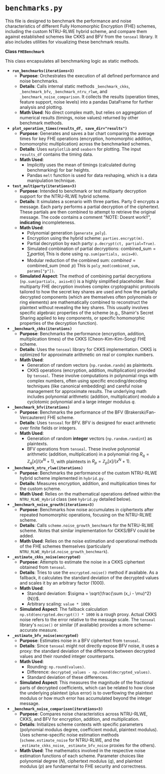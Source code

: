 # `benchmarks.py`

This file is designed to benchmark the performance and noise characteristics of different Fully Homomorphic Encryption (FHE) schemes, including the custom NTRU-RLWE hybrid scheme, and compare them against established schemes like CKKS and BFV from the `tenseal` library. It also includes utilities for visualizing these benchmark results.

**Class `FHEBenchmark`**

This class encapsulates all benchmarking logic as static methods.

* **`run_benchmarks(iterations=3)`**
  * **Purpose**: Orchestrates the execution of all defined performance and noise benchmarks.
  * **Details**: Calls internal static methods `_benchmark_ckks`, `_benchmark_bfv`, `_benchmark_ntru_rlwe`, and `_benchmark_noise_comparison`. It collects the results (operation times, feature support, noise levels) into a pandas DataFrame for further analysis and plotting.
  * **Math Used**: No direct complex math, but relies on aggregation of numerical results (timings, noise values) returned by other benchmark methods.
* **`plot_operation_times(results_df, save_dir="results")`**
  * **Purpose**: Generates and saves a bar chart comparing the average times for key FHE operations (encryption, homomorphic addition, homomorphic multiplication) across the benchmarked schemes.
  * **Details**: Uses `matplotlib` and `seaborn` for plotting. The input `results_df` contains the timing data.
  * **Math Used**:
    * Implicitly uses the mean of timings (calculated during benchmarking) for bar heights.
    * Pandas `melt` function is used for data reshaping, which is a data manipulation technique.
* **`test_multiparty(iterations=3)`**
  * **Purpose**: Intended to benchmark or test multiparty decryption support for the NTRU-RLWE hybrid scheme.
  * **Details**: It simulates a scenario with three parties. Party 0 encrypts a message. Each party performs a partial decryption of the ciphertext. These partials are then combined to attempt to retrieve the original message. The code contains a comment "NOTE: Doesnt work!!", **indicating** incompleteness.
  * **Math Used**:
    * Polynomial generation (`generate_poly`).
    * Encryption using the hybrid scheme: `parties.encrypt(m)`.
    * Partial decryption by each party: `p.decrypt(ct, partial=True)`.
    * Simulated combination of partial decryptions: $\text{combined\_sum} = \sum_{i} partial_i$
This is done using `np.sum(partials, axis=0)`.
    * Modular reduction of the combined sum: $combined = \text{combined\_sum} \pmod p$
This is `poly_mod(combined_sum, params["p"])`.
  * **Simulated Aspect**: The method of combining partial decryptions (`np.sum(partials, axis=0)`) is a highly simplified placeholder. Real multiparty FHE decryption involves complex cryptographic protocols tailored to how the secret key shares are used and how the partially decrypted components (which are themselves often polynomials or ring elements) are mathematically combined to reconstruct the plaintext without revealing the key shares. This usually involves specific algebraic properties of the scheme (e.g., Shamir's Secret Sharing applied to key components, or specific homomorphic properties of the decryption function).
* **`_benchmark_ckks(iterations)`**
  * **Purpose**: Benchmarks the performance (encryption, addition, multiplication times) of the CKKS (Cheon-Kim-Kim-Song) FHE scheme.
  * **Details**: Uses the `tenseal` library for CKKS implementation. CKKS is optimized for approximate arithmetic on real or complex numbers.
  * **Math Used**:
    * Generation of random vectors (`np.random.randn`) as plaintexts.
    * CKKS operations (encryption, addition, multiplication) provided by `tenseal`. These involve computations in polynomial rings with complex numbers, often using specific encoding/decoding techniques (like canonical embedding) and careful noise management for approximate results. The underlying math includes polynomial arithmetic (addition, multiplication) modulo a cyclotomic polynomial and a large integer modulus $q$.
* **`_benchmark_bfv(iterations)`**
  * **Purpose**: Benchmarks the performance of the BFV (Brakerski/Fan-Vercauteren) FHE scheme.
  * **Details**: Uses `tenseal` for BFV. BFV is designed for exact arithmetic over finite fields or integers.
  * **Math Used**:
    * Generation of random **integer** vectors (`np.random.randint`) as plaintexts.
    * BFV operations from `tenseal`. These involve polynomial arithmetic (addition, multiplication) in a polynomial ring $R_q = \mathbb{Z}_q[x]/(x^N+1)$, with plaintexts in $R_p = \mathbb{Z}_p[x]/(x^N+1)$.
* **`_benchmark_ntru_rlwe(iterations)`**
  * **Purpose**: Benchmarks the performance of the custom NTRU-RLWE hybrid scheme implemented in `hybrid.py`.
  * **Details**: Measures encryption, addition, and multiplication times for the custom scheme.
  * **Math Used**: Relies on the mathematical operations defined within the `NTRU_RLWE_Hybrid` class (see `hybrid.py` detailed below).
* **`_benchmark_noise_growth(iterations=3)`**
  * **Purpose**: Benchmarks how noise accumulates in ciphertexts after repeated homomorphic operations, focusing on the NTRU-RLWE scheme.
  * **Details**: Calls `scheme.noise_growth_benchmark` for the NTRU-RLWE scheme. Notes that similar implementation for CKKS/BFV could be added.
  * **Math Used**: Relies on the noise estimation and operational methods of the FHE schemes themselves (particularly `NTRU_RLWE_Hybrid.noise_growth_benchmark`).
* **`_estimate_ckks_noise(encrypted)`**
  * **Purpose**: Attempts to estimate the noise in a CKKS ciphertext obtained from `tenseal`.
  * **Details**: Tries to use the `encrypted.noise()` method if available. As a fallback, it calculates the standard deviation of the decrypted values and scales it by an arbitrary factor (1000).
  * **Math Used**:
    * Standard deviation: $\sigma = \sqrt{\frac{\sum (x_i - \mu)^2}{N}}$.
    * Arbitrary scaling: `value * 1000`.
  * **Simulated Aspect**: The fallback calculation `np.std(encrypted.decrypt()) * 1000` is a rough proxy. Actual CKKS noise refers to the error relative to the message scale. The `tenseal` library's `noise()` or similar (if available) provides a more scheme-accurate measure.
* **`_estimate_bfv_noise(encrypted)`**
  * **Purpose**: Estimates noise in a BFV ciphertext from `tenseal`.
  * **Details**: Since `tenseal` might not directly expose BFV noise, it uses a proxy: the standard deviation of the difference between decrypted values and their rounded integer counterparts.
  * **Math Used**:
    * Rounding: `np.round(values)`.
    * Difference: `decrypted_values - np.round(decrypted_values)`.
    * Standard deviation of these differences.
  * **Simulated Aspect**: This measures the magnitude of the fractional parts of decrypted coefficients, which can be related to how close the underlying plaintext (plus error) is to overflowing the plaintext modulus or how much error has accumulated beyond the integer message.
* **`_benchmark_noise_comparison(iterations=3)`**
  * **Purpose**: Compares noise characteristics across NTRU-RLWE, CKKS, and BFV for encryption, addition, and multiplication.
  * **Details**: Initializes scheme contexts with specific parameters (polynomial modulus degree, coefficient moduli, plaintext modulus). Uses scheme-specific noise estimation methods (`scheme.estimate_noise` for NTRU-RLWE, and the `_estimate_ckks_noise`, `_estimate_bfv_noise` proxies for the others).
  * **Math Used**: The mathematics involved in the respective noise estimation functions of each scheme. Parameter choices like polynomial degree ($N$), ciphertext modulus ($q$), and plaintext modulus ($p$) are fundamental to FHE security and correctness.

